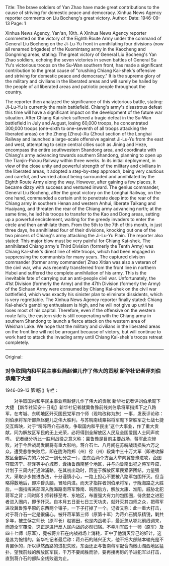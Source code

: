Title: The brave soldiers of Yan Zhao have made great contributions to the cause of striving for domestic peace and democracy. Xinhua News Agency reporter comments on Liu Bocheng's great victory.
Author:
Date: 1946-09-13
Page: 1

Xinhua News Agency, Yan'an, 10th. A Xinhua News Agency reporter commented on the victory of the Eighth Route Army under the command of General Liu Bocheng on the Ji-Lu-Yu front in annihilating four divisions (now all renamed brigades) of the Kuomintang army in the Kaocheng and Dongming areas, stating: The great victory of General Liu Bocheng's Yan Zhao soldiers, echoing the seven victories in seven battles of General Su Yu's victorious troops on the Su-Wan southern front, has made a significant contribution to the great cause of "crushing Chiang Kai-shek's offensive and striving for domestic peace and democracy." It is the supreme glory of the military and civilians in the liberated areas and will surely be hailed by the people of all liberated areas and patriotic people throughout the country.

The reporter then analyzed the significance of this victorious battle, stating: Ji-Lu-Yu is currently the main battlefield. Chiang's army's disastrous defeat this time will have a significant impact on the development of the future war situation. After Chiang Kai-shek suffered a tragic defeat in the Su-Wan battlefield in July and August, losing 60,000 troops, he concentrated 300,000 troops (one-sixth to one-seventh of all troops attacking the liberated areas) on the Zheng (Zhou)-Xu (Zhou) section of the Longhai Railway and launched a large-scale offensive against Ji-Lu-Yu from the east and west, attempting to seize central cities such as Jining and Heze, encompass the entire southwestern Shandong area, and coordinate with Chiang's army advancing towards southern Shandong, planning to open up the Tianjin-Pukou Railway within three weeks. In its initial deployment, in view of the close unity and powerful strength of the military and civilians in the liberated areas, it adopted a step-by-step approach, being very cautious and careful, and worried about being surrounded and annihilated by the Eighth Route Army along the way. However, after gaining a few places, it became dizzy with success and ventured inward. The genius commander, General Liu Bocheng, after the great victory on the Longhai Railway, on the one hand, commanded a certain unit to penetrate deep into the rear of the Chiang army in southern Henan and western Anhui, liberate Taikang and Huaiyang, and threaten the rear of the Chiang army advancing north; at the same time, he led his troops to transfer to the Kao and Dong areas, setting up a powerful encirclement, waiting for the greedy invaders to enter the circle and then annihilate them. From the 5th to the 7th of this month, in just three days, he annihilated four of their divisions, knocking out one of the two pincers of Chiang's army attacking the Ji-Lu-Yu Plain. The reporter also stated: This major blow must be very painful for Chiang Kai-shek. The annihilated Chiang army's Third Division (formerly the Tenth Army) was Chiang Kai-shek's direct line of elite troops, which had been engaged in suppressing the communists for many years. The captured division commander (former army commander) Zhao Xitian was also a veteran of the civil war, who was recently transferred from the front line in northern Hubei and suffered the complete annihilation of his army. This is the inevitable fate of carrying out an anti-people civil war. Unfortunately, the 41st Division (formerly the Army) and the 47th Division (formerly the Army) of the Sichuan Army were consumed by Chiang Kai-shek on the civil war battlefield, which was exactly his sinister plan to eliminate dissidents, which is very regrettable. The Xinhua News Agency reporter finally stated: Chiang Kai-shek's gambling enthusiasm is high, and he will not give up until he loses most of his capital. Therefore, even if the offensive on the western route fails, the eastern side is still cooperating with the Chiang army in southern Shandong to launch a fierce attack on the western area of ​​Weishan Lake. We hope that the military and civilians in the liberated areas on the front line will not be arrogant because of victory, but will continue to work hard to attack the invading army until Chiang Kai-shek's troops retreat completely.



<hr /> 

Original: 


### 对争取国内和平民主事业燕赵健儿作了伟大的贡献  新华社记者评刘伯承麾下大捷

1946-09-13
第1版()
专栏：

　　对争取国内和平民主事业燕赵健儿作了伟大的贡献
    新华社记者评刘伯承麾下大捷
    【新华社延安十日电】新华社记者就冀鲁豫前线刘伯承将军指挥下之八路军，在考城、东明地区歼灭国民党军四个师（现均改称为旅）一事，发表评论称：刘伯承将军所部燕赵健儿之伟大胜利，与苏皖南线粟裕将军麾下常胜军之七战七捷交互辉映，对于“粉碎蒋介石进攻，争取国内和平民主”这个大事业，作了重大贡献，同为解放区军民的无上光荣，必将得到全解放区人民及全国爱国人士同声欢呼。
    记者继分析此一胜利战役之意义称：冀鲁豫是目前主要战场，蒋军此次惨败，对于今后战局发展将有重大影响。蒋介石七、八月间在苏皖战场损失六万之众，遭受悲惨失败后，即在陇海路郑（州）徐（州）段集中三十万大军（即进攻解放区全部兵力的六分之一到七分之一），由东西两个方面大举向冀鲁豫进攻，企图夺取济宁、荷泽等中心城市，囊括鲁西南整个地区，并与向鲁南出犯之蒋军呼应，计划于三周内打通津浦路。在其初出动时，因鉴于解放区军民紧密团结，力量强大，采取步步推进办法，十分谨慎小心，一路上担心不要被八路军包围歼灭。但当略得数地后，即冲昏头脑，冒险内进。而天才指挥者刘伯承将军，于陇海路之大胜后，一面指挥某部深入陇海路南蒋军豫南、皖西后方，解放太康、淮阳，威胁北犯蒋军之背；同时即引师转移至考、东地区，布置强大有力的包围圈，待贪婪之进犯者进入圈内，即予歼灭。自本月五日至七日三天功夫，就歼灭其四师之众，把蒋军进攻冀鲁豫平原的东西两个钳子，一下子打掉了一个。记者又称：此一重大打击，对于蒋介石一定是很痛心。被歼蒋军第三师（原第十军）为蒋介石嫡系精锐，剿共多年，被生俘之师长（原军长）赵锡田，也是内战老手，最近忽从鄂北前线调来，而遭全军覆没，这正是进行反人民内战的必然归宿。不幸川军四十一师（原军）及四十七师（原军），竟被蒋介石在内战战场上消耗，正中了他消灭异己的奸计，这是甚为惋惜的。新华社记者最后称：蒋介石的赌兴正大，他不把大部赌本输光是不肯罢休的，所以纵然西路的进犯失败，东面还正与鲁南蒋军配合向微山湖西地区猛扑，望我前线的解放区军民，千万不要闻胜而骄，要再接再厉的予进犯军以打击，直到蒋介石的部队全线败退为止。
